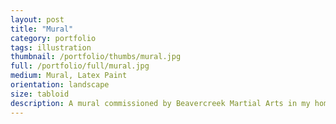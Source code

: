 ```yaml
---
layout: post
title: "Mural"
category: portfolio
tags: illustration
thumbnail: /portfolio/thumbs/mural.jpg
full: /portfolio/full/mural.jpg
medium: Mural, Latex Paint
orientation: landscape
size: tabloid
description: A mural commissioned by Beavercreek Martial Arts in my home state of Ohio, this was easily one of the largest paintings I have ever worked on. Coming in at 43'x 13', it was a massive full wall painting in the martial arts studio. Over 60 hours went into the conception and execution, and now hundreds of students are greated with 7 of life and fiction's greatest martial arts legends.
---
```

